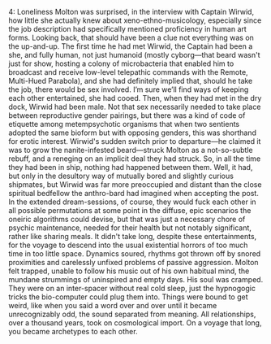 4: Loneliness
Molton was surprised, in the interview with Captain Wirwid, how little she actually knew about xeno-ethno-musicology, especially since the job description had specifically mentioned proficiency in human art forms.
Looking back, that should have been a clue not everything was on the up-and-up.
The first time he had met Wirwid, the Captain had been a she, and fully human, not just humanoid (mostly cyborg—that beard wasn't just for show, hosting a colony of microbacteria that enabled him to broadcast and receive low-level telepathic commands with the Remote, Multi-Hued Parabola), and she had definitely implied that, should he take the job, there would be sex involved. I’m sure we’ll find ways of keeping each other entertained, she had cooed.
Then, when they had met in the dry dock, Wirwid had been male. Not that sex necessarily needed to take place between reproductive gender pairings, but there was a kind of code of etiquette among metempsychotic organisms that when two sentients adopted the same bioform but with opposing genders, this was shorthand for erotic interest. Wirwid's sudden switch prior to departure—he claimed it was to grow the nanite-infested beard—struck Molton as a not-so-subtle rebuff, and a reneging on an implicit deal they had struck.
So, in all the time they had been in ship, nothing had happened between them. Well, it had, but only in the desultory way of mutually bored and slightly curious shipmates, but Wirwid was far more preoccupied and distant than the close spiritual bedfellow the anthro-bard had imagined when accepting the post.
In the extended dream-sessions, of course, they would fuck each other in all possible permutations at some point in the diffuse, epic scenarios the oneiric algorithms could devise, but that was just a necessary chore of psychic maintenance, needed for their health but not notably significant, rather like sharing meals.
It didn't take long, despite these entertainments, for the voyage to descend into the usual existential horrors of too much time in too little space. Dynamics soured, rhythms got thrown off by snored proximities and carelessly unfixed problems of passive aggression. Molton felt trapped, unable to follow his music out of his own habitual mind, the mundane strummings of uninspired and empty days. His soul was cramped.
They were on an inter-spacer without real cold sleep, just the hypnogogic tricks the bio-computer could plug them into. Things were bound to get weird, like when you said a word over and over until it became unrecognizably odd, the sound separated from meaning. All relationships, over a thousand years, took on cosmological import.
On a voyage that long, you became archetypes to each other.
